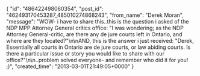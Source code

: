  {
   "id": "486422498060354",
   "post_id": "462493170453287_485010274868243",
   "from_name": "Derek Moran",
   "message": "WOW- i have to share this..this is the question i asked of the NDP MPP Attorney General critics office: \"I was wondering; as the NDP Attorney General-critic, are there any de jure courts left in Ontario, and where are they located?\"\n\nAND, this is the answer i just received: \"Derek, Essentially all courts in Ontario are de jure courts, or law abiding courts. Is there a particular issue or story you would like to share with our office?\"\n\n..problem solved everyone- and remember who did it for you! ;)",
   "created_time": "2013-03-01T21:49:05+0000"
 }
